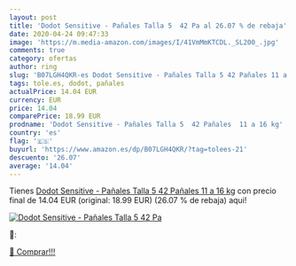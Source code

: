 ```yaml
---
layout: post
title: 'Dodot Sensitive - Pañales Talla 5  42 Pa al 26.07 % de rebaja'
date: 2020-04-24 09:47:33
image: 'https://m.media-amazon.com/images/I/41VmMmKTCDL._SL200_.jpg'
comments: true
category: ofertas
author: ring
slug: 'B07LGH4QKR-es Dodot Sensitive - Pañales Talla 5 42 Pañales 11 a 16 kg'
tags: tole.es, dodot, pañales
actualPrice: 14.04 EUR
currency: EUR
price: 14.04
comparePrice: 18.99 EUR
prodname: 'Dodot Sensitive - Pañales Talla 5  42 Pañales  11 a 16 kg'
country: 'es'
flag: '🇪🇸'
buyurl: 'https://www.amazon.es/dp/B07LGH4QKR/?tag=tolees-21'
descuento: '26.07'
average: '14.04'
---
```


Tienes [Dodot Sensitive - Pañales Talla 5  42 Pañales  11 a 16 kg](https://www.amazon.es/dp/B07LGH4QKR/?tag=tolees-21) con precio final de  14.04 EUR (original: 18.99 EUR) (26.07 %  de rebaja) aqui!

[![Dodot Sensitive - Pañales Talla 5  42 Pa](https://m.media-amazon.com/images/I/41VmMmKTCDL._SL200_.jpg)](https://www.amazon.es/dp/B07LGH4QKR/?tag=tolees-21)

🔎:


[🛒 Comprar!!!](https://www.amazon.es/dp/B07LGH4QKR/?tag=tolees-21)
